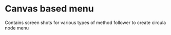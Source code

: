 Canvas based menu
======================================

Contains screen shots for various types of method follower to create circula node menu